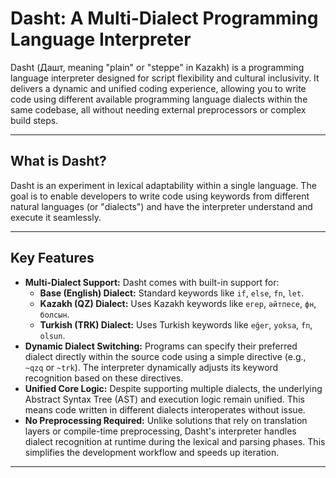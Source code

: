 # Dasht: A Multi-Dialect Programming Language Interpreter

Dasht (Дашт, meaning "plain" or "steppe" in Kazakh) is a programming language interpreter designed for script flexibility and cultural inclusivity. It delivers a dynamic and unified coding experience, allowing you to write code using different available programming language dialects within the same codebase, all without needing external preprocessors or complex build steps.

---

## What is Dasht?

Dasht is an experiment in lexical adaptability within a single language. The goal is to enable developers to write code using keywords from different natural languages (or "dialects") and have the interpreter understand and execute it seamlessly.

---

## Key Features

* **Multi-Dialect Support:** Dasht comes with built-in support for:
    * **Base (English) Dialect:** Standard keywords like `if`, `else`, `fn`, `let`.
    * **Kazakh (QZ) Dialect:** Uses Kazakh keywords like `егер`, `әйтпесе`, `фн`, `болсын`.
    * **Turkish (TRK) Dialect:** Uses Turkish keywords like `eğer`, `yoksa`, `fn`, `olsun`.
* **Dynamic Dialect Switching:** Programs can specify their preferred dialect directly within the source code using a simple directive (e.g., `~qzq` or `~trk`). The interpreter dynamically adjusts its keyword recognition based on these directives.
* **Unified Core Logic:** Despite supporting multiple dialects, the underlying Abstract Syntax Tree (AST) and execution logic remain unified. This means code written in different dialects interoperates without issue.
* **No Preprocessing Required:** Unlike solutions that rely on translation layers or compile-time preprocessing, Dasht's interpreter handles dialect recognition at runtime during the lexical and parsing phases. This simplifies the development workflow and speeds up iteration.

---